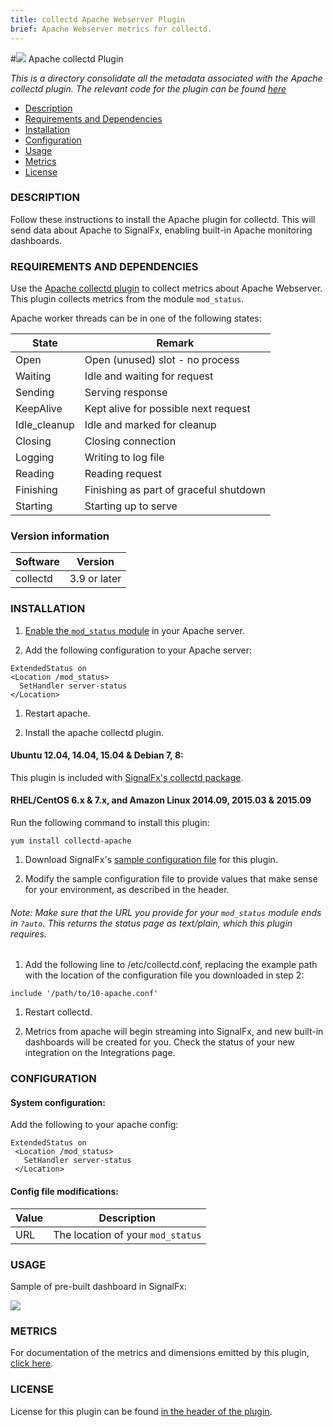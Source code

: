 ```yaml
---
title: collectd Apache Webserver Plugin
brief: Apache Webserver metrics for collectd.
---
```


#![](https://github.com/signalfx/integrations/blob/master/collectd-apache/img/integrations_apache.png) Apache collectd Plugin

_This is a directory consolidate all the metadata associated with the Apache collectd plugin. The relevant code for the plugin can be found [here](https://github.com/signalfx/collectd/blob/master/src/apache.c)_

- [Description](#description)
- [Requirements and Dependencies](#requirements-and-dependencies)
- [Installation](#installation)
- [Configuration](#configuration)
- [Usage](#usage)
- [Metrics](#metrics)
- [License](#license)

### DESCRIPTION
Follow these instructions to install the Apache plugin for collectd. This will send data about Apache to SignalFx, enabling built-in Apache monitoring dashboards.

### REQUIREMENTS AND DEPENDENCIES
Use the [Apache collectd plugin](https://collectd.org/wiki/index.php/Plugin:Apache) to collect metrics about Apache Webserver.  This plugin collects metrics from the module `mod_status`.

Apache worker threads can be in one of the following states:

| State        | Remark                                  |
|--------------|-----------------------------------------|
| Open         | Open (unused) slot - no process         |
| Waiting      | Idle and waiting for request            |
| Sending      | Serving response                        |
| KeepAlive    | Kept alive for possible next request    |
| Idle_cleanup | Idle and marked for cleanup             |
| Closing      | Closing connection                      |
| Logging      | Writing to log file                     |
| Reading      | Reading request                         |
| Finishing    | Finishing as part of graceful shutdown  |
| Starting     | Starting up to serve                    |

### Version information

| Software  | Version        |
|-----------|----------------|
| collectd  |  3.9 or later  |


### INSTALLATION

1. [Enable the `mod_status` module](http://httpd.apache.org/docs/2.4/mod/mod_status.html) in your Apache server.

1. Add the following configuration to your Apache server:

 ```
 ExtendedStatus on
 <Location /mod_status>
   SetHandler server-status
 </Location>
 ```

1. Restart apache.

1. Install the apache collectd plugin.

 #### Ubuntu 12.04, 14.04, 15.04 & Debian 7, 8:

 This plugin is included with [SignalFx's collectd package](https://github.com/signalfx/integrations/tree/master/collectd).

 #### RHEL/CentOS 6.x & 7.x, and Amazon Linux 2014.09, 2015.03 & 2015.09

 Run the following command to install this plugin:

 ```
 yum install collectd-apache
 ```

1. Download SignalFx's [sample configuration file](https://github.com/signalfx/integrations/blob/master/collectd-apache/10-apache.conf) for this plugin.

1. Modify the sample configuration file to provide values that make sense for your environment, as described in the header.

###### Note: Make sure that the URL you provide for your `mod_status` module ends in `?auto`. This returns the status page as text/plain, which this plugin requires.

1. Add the following line to /etc/collectd.conf, replacing the example path with the location of the configuration file you downloaded in step 2:

 ```
 include '/path/to/10-apache.conf'
 ```

1. Restart collectd.

1. Metrics from apache will begin streaming into SignalFx, and new built-in dashboards will be created for you. Check the status of your new integration on the Integrations page.

### CONFIGURATION

#### System configuration:

Add the following to your apache config:
 ```
 ExtendedStatus on
  <Location /mod_status>
    SetHandler server-status
  </Location>
 ```

#### Config file modifications:

| Value | Description |
|-------|-------------|
| URL | The location of your `mod_status` |

### USAGE

Sample of pre-built dashboard in SignalFx:

![](././img/dashboard_apache.png)

### METRICS

For documentation of the metrics and dimensions emitted by this plugin, [click here](././docs).

### LICENSE

License for this plugin can be found [in the header of the plugin](https://github.com/signalfx/collectd/blob/master/src/apache.c).
